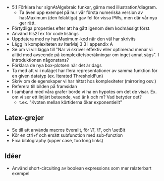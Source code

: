 

- 5.1 Förklara hur signAtAlgebraic funkar, gärna med illustration/diagram.
	- Ta även upp exempel på hur vår första numeriska version av hasMaximum (den felaktiga) gav fel för vissa PWs, men där vår nya ger rätt. 
- Förtydliga properties efter att ha gått igenom dem kodmässigt först.
- Använd hls2Tex för code listings
- Uppdatera med ny hasMaximum-kod när den väl har skrivits
- Lägg in komplexiteten av IterMaj 3 3 i appendix A
- Se om vi vill lägga till "När vi skriver effektiv eller optimerad menar vi alltid med avseende på komplexitetsberäkningar om inget annat sägs". I introduktionen någonstans?
- Förklara de nya box-plotsen när det är dags
- Ta med att vi i nuläget har flera representationer av samma funktion för en given datatyp (ex. Iterated ThresholdFun)
- Skriv om de egenskaper vi har hittat hos komplexiteter (mirroring osv.)
- Referera till bilden på framsidan 
- I samband med våra grafer borde vi ha en hypotes om det de visar. Ex. om vi ser ett linjärt beteende, vad är k och m? Vad betyder det?
	- t.ex. "Kvoten mellan körtiderna ökar exponentiellt"

## Latex-grejer

- Se till att använda macros överallt, för \T, \F, och \setBit
- Kör en ctrl+f och ersätt subfunction med sub-function
- Fixa biblography (upper case, too long links)

## Idéer

- Använd short-circuiting av boolean expressions som mer relaterbart exempel